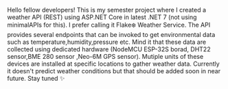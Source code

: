 Hello fellow developers! This is my semester project where I created a weather API (REST) using ASP.NET Core in latest .NET 7 (not using minimalAPIs for this). I prefer calling it Flake❄️ Weather Service. The API provides several endpoints that can be invoked to get environmental data such as temperature,humidity,pressure etc. Mind it that these data are collected using dedicated hardware (NodeMCU ESP-32S borad, DHT22 sensor,BME 280 sensor ,Neo-6M GPS sensor). Mutiple units of these devices are installed at specific locations to gather weather data. Currently it doesn't predict weather conditions but that should be added soon in near future. Stay tuned ✨
